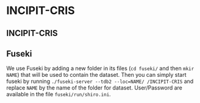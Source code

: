 # INCIPIT-CRIS

## INCIPIT-CRIS

## Fuseki

We use Fuseki by adding a new folder in its files (`cd fuseki/` and then `mkir NAME`) that will be used to contain the dataset.
Then you can simply start fuseki by running `./fuseki-server --tdb2 --loc=NAME/ /INCIPIT-CRIS` and replace `NAME` by the
name of the folder for dataset.
User/Password are available in the file `fuseki/run/shiro.ini`.
